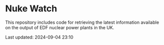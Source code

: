 # Nuke Watch

This repository includes code for retrieving the latest information available on the output of EDF nuclear power plants in the UK.

Last updated: 2024-09-04 23:10